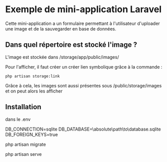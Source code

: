 # Exemple de mini-application Laravel

Cette mini-application a un formulaire permettant à l'utilisateur d'uploader une image et de la sauvegarder en base de données.

## Dans quel répertoire est stocké l'image ?

L'image est stockée dans /storage/app/public/images/

Pour l'afficher, il faut créer un créer lien symbolique grâce à la commande :

`php artisan storage:link`

Grâce à cela, les images sont aussi présentes sous /public/storage/images
et on peut alors les afficher

## Installation

dans le .env

DB_CONNECTION=sqlite
DB_DATABASE=\absolute\path\to\database.sqlite
DB_FOREIGN_KEYS=true

php artisan migrate

php artisan serve
